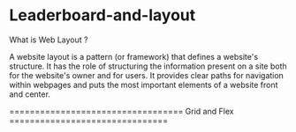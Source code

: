 # Leaderboard-and-layout




What is Web Layout ?

A website layout is a pattern (or framework) that defines a website's structure. It has the role of structuring the information present on a site both for the website's owner and for users. It provides clear paths for navigation within webpages and puts the most important elements of a website front and center.



================================== Grid and Flex ===============================
